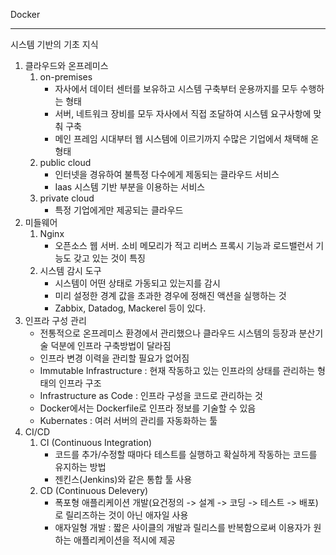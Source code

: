 Docker 



---

시스템 기반의 기초 지식

1. 클라우드와 온프레미스 
   1. on-premises
      * 자사에서 데이터 센터를 보유하고 시스템 구축부터 운용까지를 모두 수행하는 형태
      * 서버, 네트워크 장비를 모두 자사에서 직접 조달하여 시스템 요구사항에 맞춰 구축
      * 메인 프레임 시대부터 웹 시스템에 이르기까지 수많은 기업에서 채택해 온 형태
   2. public cloud
      * 인터넷을 경유하여 불특정 다수에게 제동되는 클라우드 서비스
      * Iaas 시스템 기반 부분을 이용하는 서비스
   3. private cloud
      * 특정 기업에게만 제공되는 클라우드
2. 미들웨어 
   1. Nginx
      * 오픈소스 웹 서버. 소비 메모리가 적고 리버스 프록시 기능과 로드밸런서 기능도 갖고 있는 것이 특징
   2. 시스템 감시 도구
      * 시스템이 어떤 상태로 가동되고 있는지를 감시
      * 미리 설정한 경계 값을 초과한 경우에 정해진 액션을 실행하는 것
      * Zabbix, Datadog, Mackerel 등이 있다.
3. 인프라 구성 관리
   * 전통적으로 온프레미스 환경에서 관리했으나 클라우드 시스템의 등장과 분산기술 덕분에 인프라 구축방법이 달라짐
   * 인프라 변경 이력을 관리할 필요가 없어짐
   * Immutable Infrastructure : 현재 작동하고 있는 인프라의 상태를 관리하는 형태의 인프라 구조
   * Infrastructure as Code : 인프라 구성을 코드로 관리하는 것
   * Docker에서는 Dockerfile로 인프라 정보를 기술할 수 있음
   * Kubernates : 여러 서버의 관리를 자동화하는 툴
4. CI/CD
   1. CI (Continuous Integration) 
      * 코드를 추가/수정할 때마다 테스트를 실행하고 확실하게 작동하는 코드를 유지하는 방법 
      * 젠킨스(Jenkins)와 같은 통합 툴 사용
   2. CD (Continuous Delevery)
      * 폭포형 애플리케이션 개발(요건정의 -> 설계 -> 코딩 -> 테스트 -> 배포)로 릴리즈하는 것이 아닌 애자일 사용
      * 애자일형 개발 : 짧은 사이클의 개발과 릴리스를 반복함으로써 이용자가 원하는 애플리케이션을 적시에 제공
